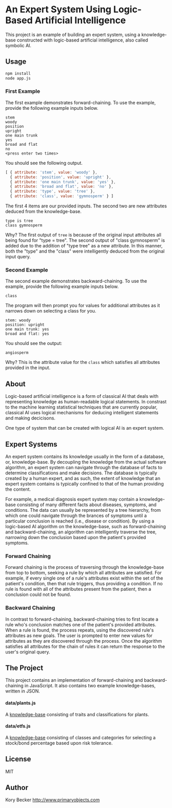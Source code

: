 An Expert System Using Logic-Based Artificial Intelligence
==========================================================

This project is an example of building an expert system, using a knowledge-base constructed with logic-based artificial intelligence, also called symbolic AI.

## Usage

```bash
npm install
node app.js
```

### First Example

The first example demonstrates forward-chaining. To use the example, provide the following example inputs below.

```
stem
woody
position
upright
one main trunk
yes
broad and flat
no
<press enter two times>
```

You should see the following output.

```js
[ { attribute: 'stem', value: 'woody' },
  { attribute: 'position', value: 'upright' },
  { attribute: 'one main trunk', value: 'yes' },
  { attribute: 'broad and flat', value: 'no' },
  { attribute: 'type', value: 'tree' },
  { attribute: 'class', value: 'gymnosperm' } ]
```

The first 4 items are our provided inputs. The second two are new attributes deduced from the knowledge-base.

```
type is tree
class gymnosperm
```

Why? The first output of `tree` is because of the original input attributes all being found for "type = tree". The second output of "class gymnosperm" is added due to the addition of "type tree" as a new attribute. In this manner, both the "type" and the "class" were intelligently deduced from the original input query.

### Second Example

The second example demonstrates backward-chaining. To use the example, provide the following example inputs below.

```
class
```

The program will then prompt you for values for additional attributes as it narrows down on selecting a class for you.

```
stem: woody
position: upright
one main trunk: yes
broad and flat: yes
```

You should see the output:

```
angiosperm
```

Why? This is the attribute value for the `class` which satisfies all attributes provided in the input.

## About

Logic-based artificial intelligence is a form of classical AI that deals with representing knowledge as human-readable logical statements. In constrast to the machine learning statistical techniques that are currently popular, classical AI uses logical mechanisms for deducing intelligent statements and making decicisons.

One type of system that can be created with logical AI is an expert system.

## Expert Systems

An expert system contains its knowledge usually in the form of a database, or, knowledge-base. By decoupling the knowledge from the actual software algorithm, an expert system can navigate through the database of facts to determine classifications and make decisions. The database is typically created by a human expert, and as such, the extent of knowledge that an expert system contains is typically confined to that of the human providing the content.

For example, a medical diagnosis expert system may contain a knowledge-base consisting of many different facts about diseases, symptoms, and conditions. The data can usually be represented by a tree hierarchy, from which one could navigate through the brances of symptoms until a particular conclusion is reached (i.e., disease or condition). By using a logic-based AI algorithm on the knowledge-base, such as forward-chaining and backward-chaining, an algorithm can intelligently traverse the tree, narrowing down the conclusion based upon the patient's provided symptoms.

### Forward Chaining

Forward chaining is the process of traversing through the knowledge-base from top to bottom, seeking a rule by which all attributes are satisfied. For example, if every single one of a rule's attributes exist within the set of the patient's condition, then that rule triggers, thus providing a condition. If no rule is found with all of the attributes present from the patient, then a conclusion could not be found.

### Backward Chaining

In contrast to forward-chaining, backward-chaining tries to first locate a rule who's conclusion matches one of the patient's provided attributes. When a rule is found, the process repeats, using the discovered rule's attributes as new goals. The user is prompted to enter new values for attributes as they are discovered through the process. Once the algorithm satisfies all attributes for the chain of rules it can return the response to the user's original query.

## The Project

This project contains an implementation of forward-chaining and backward-chaining in JavaScript. It also contains two example knowledge-bases, written in JSON.

#### data/plants.js

A [knowledge-base](data/plants.js) consisting of traits and classifications for plants.

#### data/etfs.js

A [knowledge-base](data/etfs.js) consisting of classes and categories for selecting a stock/bond percentage based upon risk tolerance.

## License

MIT

## Author

Kory Becker http://www.primaryobjects.com
